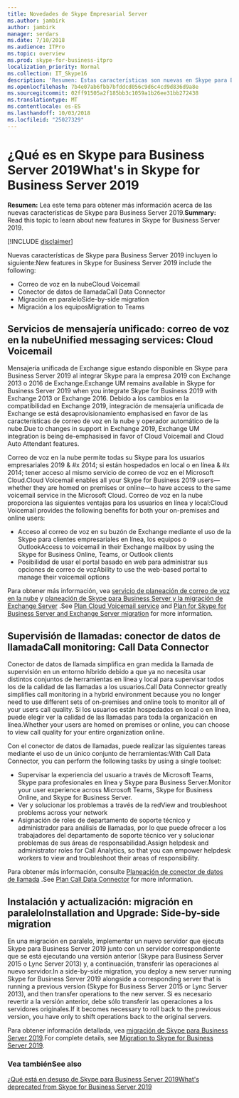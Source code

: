 ```yaml
---
title: Novedades de Skype Empresarial Server
ms.author: jambirk
author: jambirk
manager: serdars
ms.date: 7/10/2018
ms.audience: ITPro
ms.topic: overview
ms.prod: skype-for-business-itpro
localization_priority: Normal
ms.collection: IT_Skype16
description: 'Resumen: Estas características son nuevas en Skype para Business Server 2019.'
ms.openlocfilehash: 7b4e07ab6fbb7bfddcd056c9d6c4cd9d836d9a8e
ms.sourcegitcommit: 02ff91505a2f185bb3c1059a1b26ee31bb272438
ms.translationtype: MT
ms.contentlocale: es-ES
ms.lasthandoff: 10/03/2018
ms.locfileid: "25027329"
---
```

# <a name="whats-in-skype-for-business-server-2019"></a><span data-ttu-id="54d69-103">¿Qué es en Skype para Business Server 2019</span><span class="sxs-lookup"><span data-stu-id="54d69-103">What's in Skype for Business Server 2019</span></span> 

<span data-ttu-id="54d69-104">**Resumen:** Lea este tema para obtener más información acerca de las nuevas características de Skype para Business Server 2019.</span><span class="sxs-lookup"><span data-stu-id="54d69-104">**Summary:** Read this topic to learn about new features in Skype for Business Server 2019.</span></span>  

[!INCLUDE [disclaimer](disclaimer.md)]

<span data-ttu-id="54d69-105">Nuevas características de Skype para Business Server 2019 incluyen lo siguiente:</span><span class="sxs-lookup"><span data-stu-id="54d69-105">New features in Skype for Business Server 2019 include the following:</span></span>
  
- <span data-ttu-id="54d69-106">Correo de voz en la nube</span><span class="sxs-lookup"><span data-stu-id="54d69-106">Cloud Voicemail</span></span>  
- <span data-ttu-id="54d69-107">Conector de datos de llamada</span><span class="sxs-lookup"><span data-stu-id="54d69-107">Call Data Connector</span></span>
- <span data-ttu-id="54d69-108">Migración en paralelo</span><span class="sxs-lookup"><span data-stu-id="54d69-108">Side-by-side migration</span></span>
- <span data-ttu-id="54d69-109">Migración a los equipos</span><span class="sxs-lookup"><span data-stu-id="54d69-109">Migration to Teams</span></span>

## <a name="unified-messaging-services-cloud-voicemail"></a><span data-ttu-id="54d69-110">Servicios de mensajería unificado: correo de voz en la nube</span><span class="sxs-lookup"><span data-stu-id="54d69-110">Unified messaging services: Cloud Voicemail</span></span> 

<span data-ttu-id="54d69-111">Mensajería unificada de Exchange sigue estando disponible en Skype para Business Server 2019 al integrar Skype para la empresa 2019 con Exchange 2013 o 2016 de Exchange.</span><span class="sxs-lookup"><span data-stu-id="54d69-111">Exchange UM remains available in Skype for Business Server 2019 when you integrate Skype for Business 2019 with Exchange 2013 or Exchange 2016.</span></span> <span data-ttu-id="54d69-112">Debido a los cambios en la compatibilidad en Exchange 2019, integración de mensajería unificada de Exchange se está desaprovisionamiento emphasised en favor de las características de correo de voz en la nube y operador automático de la nube.</span><span class="sxs-lookup"><span data-stu-id="54d69-112">Due to changes in support in Exchange 2019, Exchange UM integration is being de-emphasised in favor of Cloud Voicemail and Cloud Auto Attendant features.</span></span>  

<span data-ttu-id="54d69-113">Correo de voz en la nube permite todas su Skype para los usuarios empresariales 2019 & #x 2014; si están hospedados en local o en línea & #x 2014; tener acceso al mismo servicio de correo de voz en el Microsoft Cloud.</span><span class="sxs-lookup"><span data-stu-id="54d69-113">Cloud Voicemail enables all your Skype for Business 2019 users&#x2014;whether they are homed on premises or online&#x2014;to have access to the same voicemail service in the Microsoft Cloud.</span></span> <span data-ttu-id="54d69-114">Correo de voz en la nube proporciona las siguientes ventajas para los usuarios en línea y local:</span><span class="sxs-lookup"><span data-stu-id="54d69-114">Cloud Voicemail provides the following benefits for both your on-premises and online users:</span></span>

- <span data-ttu-id="54d69-115">Acceso al correo de voz en su buzón de Exchange mediante el uso de la Skype para clientes empresariales en línea, los equipos o Outlook</span><span class="sxs-lookup"><span data-stu-id="54d69-115">Access to voicemail in their Exchange mailbox by using the Skype for Business Online, Teams, or Outlook clients</span></span> 
- <span data-ttu-id="54d69-116">Posibilidad de usar el portal basado en web para administrar sus opciones de correo de voz</span><span class="sxs-lookup"><span data-stu-id="54d69-116">Ability to use the web-based portal to manage their voicemail options</span></span>

<span data-ttu-id="54d69-117">Para obtener más información, vea [servicio de planeación de correo de voz en la nube](hybrid/plan-cloud-voicemail.md) y [planeación de Skype para Business Server y la migración de Exchange Server](hybrid/plan-um-migration.md) .</span><span class="sxs-lookup"><span data-stu-id="54d69-117">See [Plan Cloud Voicemail service](hybrid/plan-cloud-voicemail.md) and [Plan for Skype for Business Server and Exchange Server migration](hybrid/plan-um-migration.md) for more information.</span></span>
  
## <a name="call-monitoring-call-data-connector"></a><span data-ttu-id="54d69-118">Supervisión de llamadas: conector de datos de llamada</span><span class="sxs-lookup"><span data-stu-id="54d69-118">Call monitoring: Call Data Connector</span></span>

<span data-ttu-id="54d69-119">Conector de datos de llamada simplifica en gran medida la llamada de supervisión en un entorno híbrido debido a que ya no necesita usar distintos conjuntos de herramientas en línea y local para supervisar todos los de la calidad de las llamadas a los usuarios.</span><span class="sxs-lookup"><span data-stu-id="54d69-119">Call Data Connector greatly simplifies call monitoring in a hybrid environment because you no longer need to use different sets of on-premises and online tools to monitor all of your users call quality.</span></span>  <span data-ttu-id="54d69-120">Si los usuarios están hospedados en local o en línea, puede elegir ver la calidad de las llamadas para toda la organización en línea.</span><span class="sxs-lookup"><span data-stu-id="54d69-120">Whether your users are homed on premises or online, you can choose to view call quality for your entire organization online.</span></span>

<span data-ttu-id="54d69-121">Con el conector de datos de llamadas, puede realizar las siguientes tareas mediante el uso de un único conjunto de herramientas:</span><span class="sxs-lookup"><span data-stu-id="54d69-121">With Call Data Connector, you can perform the following tasks by using a single toolset:</span></span>

- <span data-ttu-id="54d69-122">Supervisar la experiencia del usuario a través de Microsoft Teams, Skype para profesionales en línea y Skype para Business Server.</span><span class="sxs-lookup"><span data-stu-id="54d69-122">Monitor your user experience across Microsoft Teams, Skype for Business Online, and Skype for Business Server.</span></span>
- <span data-ttu-id="54d69-123">Ver y solucionar los problemas a través de la red</span><span class="sxs-lookup"><span data-stu-id="54d69-123">View and troubleshoot problems across your network</span></span>
- <span data-ttu-id="54d69-124">Asignación de roles de departamento de soporte técnico y administrador para análisis de llamadas, por lo que puede ofrecer a los trabajadores del departamento de soporte técnico ver y solucionar problemas de sus áreas de responsabilidad.</span><span class="sxs-lookup"><span data-stu-id="54d69-124">Assign helpdesk and administrator roles for Call Analytics, so that you can empower helpdesk workers to view and troubleshoot their areas of responsibility.</span></span> 

<span data-ttu-id="54d69-125">Para obtener más información, consulte [Planeación de conector de datos de llamada](hybrid/plan-call-data-connector.md) .</span><span class="sxs-lookup"><span data-stu-id="54d69-125">See [Plan Call Data Connector](hybrid/plan-call-data-connector.md) for more information.</span></span>
  


## <a name="installation-and-upgrade-side-by-side-migration"></a><span data-ttu-id="54d69-126">Instalación y actualización: migración en paralelo</span><span class="sxs-lookup"><span data-stu-id="54d69-126">Installation and Upgrade: Side-by-side migration</span></span>

<span data-ttu-id="54d69-127">En una migración en paralelo, implementar un nuevo servidor que ejecuta Skype para Business Server 2019 junto con un servidor correspondiente que se está ejecutando una versión anterior (Skype para Business Server 2015 o Lync Server 2013) y, a continuación, transferir las operaciones al nuevo servidor.</span><span class="sxs-lookup"><span data-stu-id="54d69-127">In a side-by-side migration, you deploy a new server running Skype for Business Server 2019 alongside a corresponding server that is running a previous version (Skype for Business Server 2015 or Lync Server 2013), and then transfer operations to the new server.</span></span> <span data-ttu-id="54d69-128">Si es necesario revertir a la versión anterior, debe sólo transferir las operaciones a los servidores originales.</span><span class="sxs-lookup"><span data-stu-id="54d69-128">If it becomes necessary to roll back to the previous version, you have only to shift operations back to the original servers.</span></span> 

<span data-ttu-id="54d69-129">Para obtener información detallada, vea [migración de Skype para Business Server 2019](migration/migration-to-skype-for-business-server-2019.md).</span><span class="sxs-lookup"><span data-stu-id="54d69-129">For complete details, see [Migration to Skype for Business Server 2019](migration/migration-to-skype-for-business-server-2019.md).</span></span>

### <a name="see-also"></a><span data-ttu-id="54d69-130">Vea también</span><span class="sxs-lookup"><span data-stu-id="54d69-130">See also</span></span>

[<span data-ttu-id="54d69-131">¿Qué está en desuso de Skype para Business Server 2019</span><span class="sxs-lookup"><span data-stu-id="54d69-131">What's deprecated from Skype for Business Server 2019</span></span>](deprecated.md)